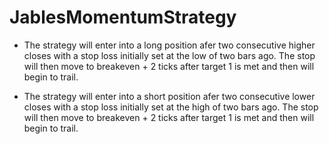 # JablesMomentumStrategy
- The strategy will enter into a long position afer two consecutive higher closes with a stop loss initially
set at the low of two bars ago. The stop will then move to breakeven + 2 ticks after target 1 is met and then will begin to trail.

- The strategy will enter into a short position afer two consecutive lower closes with a stop loss initially
set at the high of two bars ago. The stop will then move to breakeven + 2 ticks after target 1 is met and then will begin to trail.